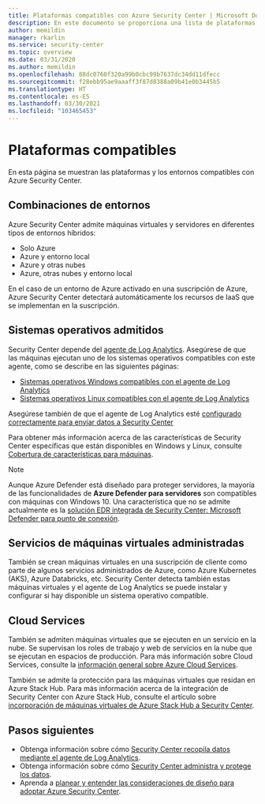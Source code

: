 ```yaml
---
title: Plataformas compatibles con Azure Security Center | Microsoft Docs
description: En este documento se proporciona una lista de plataformas compatibles con Azure Security Center.
author: memildin
manager: rkarlin
ms.service: security-center
ms.topic: overview
ms.date: 03/31/2020
ms.author: memildin
ms.openlocfilehash: 88dc0760f320a99b0cbc99b7637dc34dd11dfecc
ms.sourcegitcommit: f28ebb95ae9aaaff3f87d8388a09b41e0b3445b5
ms.translationtype: HT
ms.contentlocale: es-ES
ms.lasthandoff: 03/30/2021
ms.locfileid: "103465453"
---
```

# <a name="supported-platforms"></a>Plataformas compatibles 

En esta página se muestran las plataformas y los entornos compatibles con Azure Security Center.

## <a name="combinations-of-environments"></a>Combinaciones de entornos <a name="vm-server"></a>

Azure Security Center admite máquinas virtuales y servidores en diferentes tipos de entornos híbridos:

* Solo Azure
* Azure y entorno local
* Azure y otras nubes
* Azure, otras nubes y entorno local

En el caso de un entorno de Azure activado en una suscripción de Azure, Azure Security Center detectará automáticamente los recursos de IaaS que se implementan en la suscripción.

## <a name="supported-operating-systems"></a>Sistemas operativos admitidos

Security Center depende del [agente de Log Analytics](../azure-monitor/agents/agents-overview.md#log-analytics-agent). Asegúrese de que las máquinas ejecutan uno de los sistemas operativos compatibles con este agente, como se describe en las siguientes páginas:

* [Sistemas operativos Windows compatibles con el agente de Log Analytics](../azure-monitor/agents/agents-overview.md#supported-operating-systems)
* [Sistemas operativos Linux compatibles con el agente de Log Analytics](../azure-monitor/agents/agents-overview.md#supported-operating-systems)

Asegúrese también de que el agente de Log Analytics esté [configurado correctamente para enviar datos a Security Center](security-center-enable-data-collection.md#manual-agent)

Para obtener más información acerca de las características de Security Center específicas que están disponibles en Windows y Linux, consulte [Cobertura de características para máquinas](security-center-services.md).

> [!NOTE]
> Aunque Azure Defender está diseñado para proteger servidores, la mayoría de las funcionalidades de **Azure Defender para servidores** son compatibles con máquinas con Windows 10. Una característica que no se admite actualmente es la [solución EDR integrada de Security Center: Microsoft Defender para punto de conexión](security-center-wdatp.md).

## <a name="managed-virtual-machine-services"></a>Servicios de máquinas virtuales administradas <a name="virtual-machine"></a>

También se crean máquinas virtuales en una suscripción de cliente como parte de algunos servicios administrados de Azure, como Azure Kubernetes (AKS), Azure Databricks, etc. Security Center detecta también estas máquinas virtuales y el agente de Log Analytics se puede instalar y configurar si hay disponible un sistema operativo compatible.

## <a name="cloud-services"></a>Cloud Services <a name="cloud-services"></a>

También se admiten máquinas virtuales que se ejecuten en un servicio en la nube. Se supervisan los roles de trabajo y web de servicios en la nube que se ejecutan en espacios de producción. Para más información sobre Cloud Services, consulte la [información general sobre Azure Cloud Services](../cloud-services/cloud-services-choose-me.md).

También se admite la protección para las máquinas virtuales que residan en Azure Stack Hub. Para más información acerca de la integración de Security Center con Azure Stack Hub, consulte el artículo sobre [incorporación de máquinas virtuales de Azure Stack Hub a Security Center](quickstart-onboard-machines.md?pivots=azure-portal#onboard-your-azure-stack-hub-vms). 

## <a name="next-steps"></a>Pasos siguientes

- Obtenga información sobre cómo [Security Center recopila datos mediante el agente de Log Analytics](security-center-enable-data-collection.md).
- Obtenga información sobre cómo [Security Center administra y protege los datos](security-center-data-security.md).
- Aprenda a [planear y entender las consideraciones de diseño para adoptar Azure Security Center](security-center-planning-and-operations-guide.md).
